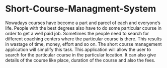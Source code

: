 # Short-Course-Managment-System
Nowadays courses have become a part and parcel of each and everyone’s life. People with the best degrees also have to do some particular course in order to get a well paid job. Sometimes the people need to search for different coaching centers where the particular course is there. This results in wastage of time, money, effort and so on. The short course management application will simplify this task. This application will allow the user to search for the particular course in the particular location. It can also give details of the course like place, duration of the course and also the fees.
